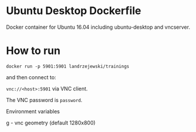 # Ubuntu Desktop Dockerfile

Docker container for Ubuntu 16.04 including ubuntu-desktop and vncserver.

# How to run

`docker run -p 5901:5901 landrzejewski/trainings`

and then connect to:

`vnc://<host>:5901` via VNC client.

The VNC password is `password`.

Environment variables

g - vnc geometry (default 1280x800)

